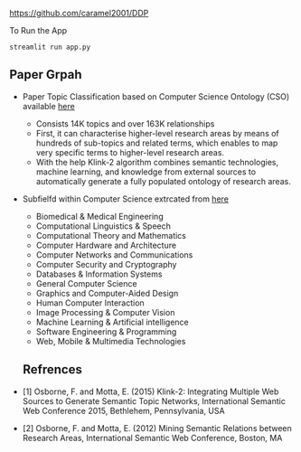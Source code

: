https://github.com/caramel2001/DDP

To Run the App

`streamlit run app.py`

## Paper Grpah

- Paper Topic Classification based on Computer Science Ontology (CSO) available <a href ="https://cso.kmi.open.ac.uk/download/version-3.3/cso_v3.3.csv">here</a>

  - Consists 14K topics and over 163K relationships
  - First, it can characterise higher-level research areas by means of hundreds of sub-topics and related terms, which enables to map very specific terms to higher-level research areas.
  - With the help Klink-2 algorithm combines semantic technologies, machine learning, and knowledge from external sources to automatically generate a fully populated ontology of research areas.

- Subfielfd within Computer Science extrcated from <a href='www.research.com'>here</a>

  - Biomedical & Medical Engineering
  - Computational Linguistics & Speech
  - Computational Theory and Mathematics
  - Computer Hardware and Architecture
  - Computer Networks and Communications
  - Computer Security and Cryptography
  - Databases & Information Systems
  - General Computer Science
  - Graphics and Computer-Aided Design
  - Human Computer Interaction
  - Image Processing & Computer Vision
  - Machine Learning & Artificial intelligence
  - Software Engineering & Programming
  - Web, Mobile & Multimedia Technologies

  ## Refrences

- [1] Osborne, F. and Motta, E. (2015) Klink-2: Integrating Multiple Web Sources to Generate Semantic Topic Networks, International Semantic Web Conference 2015, Bethlehem, Pennsylvania, USA
- [2] Osborne, F. and Motta, E. (2012) Mining Semantic Relations between Research Areas, International Semantic Web Conference, Boston, MA
